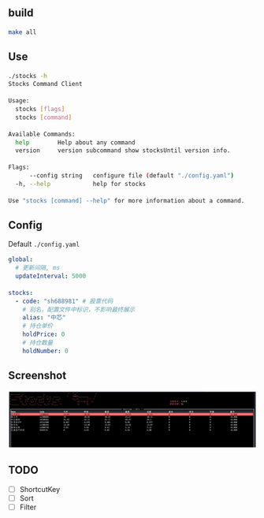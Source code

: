 ## build
```bash
make all
```

## Use
```bash
./stocks -h                                                                                                                                                       base
Stocks Command Client

Usage:
  stocks [flags]
  stocks [command]

Available Commands:
  help        Help about any command
  version     version subcommand show stocksUntil version info.

Flags:
      --config string   configure file (default "./config.yaml")
  -h, --help            help for stocks

Use "stocks [command] --help" for more information about a command.
```

## Config
Default `./config.yaml`
```yaml
global:
  # 更新间隔, ms
  updateInterval: 5000

stocks:
  - code: "sh688981" # 股票代码
    # 别名，配置文件中标识，不影响最终展示
    alias: "中芯"
    # 持仓单价
    holdPrice: 0
    # 持仓数量
    holdNumber: 0
```

## Screenshot
![img](./doc/screenshot-1.png)

## TODO
- [ ] ShortcutKey
- [ ] Sort
- [ ] Filter